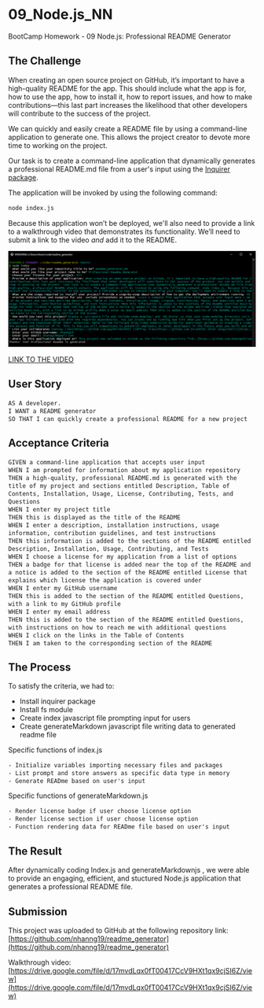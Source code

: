 # 09_Node.js_NN
BootCamp Homework - 09 Node.js: Professional README Generator

## The Challenge
When creating an open source project on GitHub, it’s important to have a high-quality README for the app. This should include what the app is for, how to use the app, how to install it, how to report issues, and how to make contributions&mdash;this last part increases the likelihood that other developers will contribute to the success of the project. 

We can quickly and easily create a README file by using a command-line application to generate one. This allows the project creator to devote more time to working on the project.

Our task is to create a command-line application that dynamically generates a professional README.md file from a user's input using the [Inquirer package](https://www.npmjs.com/package/inquirer/v/8.2.4).

The application will be invoked by using the following command:

```bash
node index.js
```

Because this application won’t be deployed, we'll also need to provide a link to a walkthrough video that demonstrates its functionality. We’ll need to submit a link to the video _and_ add it to the README.

![](./assets/front.PNG)

[LINK TO THE VIDEO](https://drive.google.com/file/d/17mvdLqx0fT00417CcV9HXt1qx9cjSI6Z/view)


## User Story

```
AS A developer.
I WANT a README generator
SO THAT I can quickly create a professional README for a new project
```

## Acceptance Criteria

```
GIVEN a command-line application that accepts user input
WHEN I am prompted for information about my application repository
THEN a high-quality, professional README.md is generated with the title of my project and sections entitled Description, Table of Contents, Installation, Usage, License, Contributing, Tests, and Questions
WHEN I enter my project title
THEN this is displayed as the title of the README
WHEN I enter a description, installation instructions, usage information, contribution guidelines, and test instructions
THEN this information is added to the sections of the README entitled Description, Installation, Usage, Contributing, and Tests
WHEN I choose a license for my application from a list of options
THEN a badge for that license is added near the top of the README and a notice is added to the section of the README entitled License that explains which license the application is covered under
WHEN I enter my GitHub username
THEN this is added to the section of the README entitled Questions, with a link to my GitHub profile
WHEN I enter my email address
THEN this is added to the section of the README entitled Questions, with instructions on how to reach me with additional questions
WHEN I click on the links in the Table of Contents
THEN I am taken to the corresponding section of the README
``` 

## The Process
To satisfy the criteria, we had to:
- Install inquirer package
- Install fs module
- Create index javascript file prompting input for users
- Create generateMarkdown javascript file writing data to generated readme file

Specific functions of index.js

```
- Initialize variables importing necessary files and packages
- List prompt and store answers as specific data type in memory
- Generate READme based on user's input
```

Specific functions of generateMarkdown.js

```
- Render license badge if user choose license option
- Render license section if user choose license option
- Function rendering data for READme file based on user's input
```

## The Result
After dynamically coding Index.js and generateMarkdownjs , we were able to provide an engaging, efficient, and stuctured Node.js application that generates a professional README file.

## Submission
This project was uploaded to GitHub at the following repository link:
[https://github.com/nhanng19/readme_generator](https://github.com/nhanng19/readme_generator)

Walkthrough video: [https://drive.google.com/file/d/17mvdLqx0fT00417CcV9HXt1qx9cjSI6Z/view](https://drive.google.com/file/d/17mvdLqx0fT00417CcV9HXt1qx9cjSI6Z/view)
